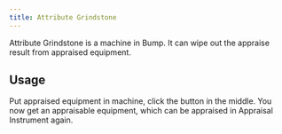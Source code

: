 ```yaml
---
title: Attribute Grindstone
---
```


Attribute Grindstone is a machine in Bump. It can wipe out the appraise result from appraised equipment.

## Usage

Put appraised equipment in machine, click the button in the middle. You now get an appraisable equipment, which can be appraised in Appraisal Instrument again.
